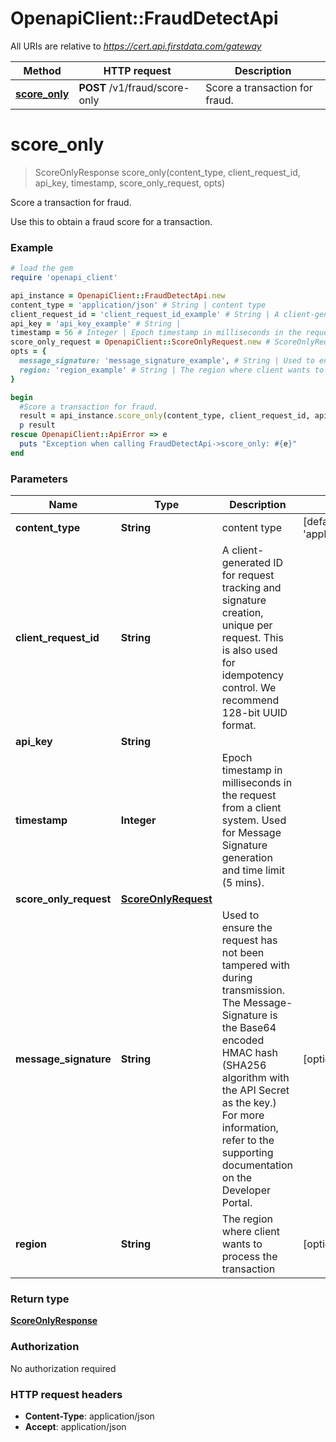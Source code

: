 # OpenapiClient::FraudDetectApi

All URIs are relative to *https://cert.api.firstdata.com/gateway*

Method | HTTP request | Description
------------- | ------------- | -------------
[**score_only**](FraudDetectApi.md#score_only) | **POST** /v1/fraud/score-only | Score a transaction for fraud.


# **score_only**
> ScoreOnlyResponse score_only(content_type, client_request_id, api_key, timestamp, score_only_request, opts)

Score a transaction for fraud.

Use this to obtain a fraud score for a transaction.

### Example
```ruby
# load the gem
require 'openapi_client'

api_instance = OpenapiClient::FraudDetectApi.new
content_type = 'application/json' # String | content type
client_request_id = 'client_request_id_example' # String | A client-generated ID for request tracking and signature creation, unique per request.  This is also used for idempotency control. We recommend 128-bit UUID format.
api_key = 'api_key_example' # String | 
timestamp = 56 # Integer | Epoch timestamp in milliseconds in the request from a client system. Used for Message Signature generation and time limit (5 mins).
score_only_request = OpenapiClient::ScoreOnlyRequest.new # ScoreOnlyRequest | 
opts = {
  message_signature: 'message_signature_example', # String | Used to ensure the request has not been tampered with during transmission. The Message-Signature is the Base64 encoded HMAC hash (SHA256  algorithm with the API Secret as the key.) For more information, refer to the supporting documentation on the Developer Portal.
  region: 'region_example' # String | The region where client wants to process the transaction
}

begin
  #Score a transaction for fraud.
  result = api_instance.score_only(content_type, client_request_id, api_key, timestamp, score_only_request, opts)
  p result
rescue OpenapiClient::ApiError => e
  puts "Exception when calling FraudDetectApi->score_only: #{e}"
end
```

### Parameters

Name | Type | Description  | Notes
------------- | ------------- | ------------- | -------------
 **content_type** | **String**| content type | [default to &#39;application/json&#39;]
 **client_request_id** | **String**| A client-generated ID for request tracking and signature creation, unique per request.  This is also used for idempotency control. We recommend 128-bit UUID format. | 
 **api_key** | **String**|  | 
 **timestamp** | **Integer**| Epoch timestamp in milliseconds in the request from a client system. Used for Message Signature generation and time limit (5 mins). | 
 **score_only_request** | [**ScoreOnlyRequest**](ScoreOnlyRequest.md)|  | 
 **message_signature** | **String**| Used to ensure the request has not been tampered with during transmission. The Message-Signature is the Base64 encoded HMAC hash (SHA256  algorithm with the API Secret as the key.) For more information, refer to the supporting documentation on the Developer Portal. | [optional] 
 **region** | **String**| The region where client wants to process the transaction | [optional] 

### Return type

[**ScoreOnlyResponse**](ScoreOnlyResponse.md)

### Authorization

No authorization required

### HTTP request headers

 - **Content-Type**: application/json
 - **Accept**: application/json



